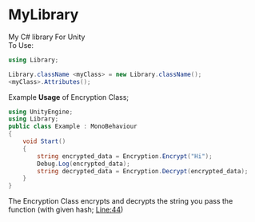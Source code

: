 # MyLibrary
My C# library For Unity 
<br>
To Use:

```cs
using Library;

Library.className <myClass> = new Library.className();
<myClass>.Attributes();
```
Example <strong>Usage</strong> of Encryption Class;
```cs
using UnityEngine;
using Library;
public class Example : MonoBehaviour
{
    void Start() 
    {
        string encrypted_data = Encryption.Encrypt("Hi");
        Debug.Log(encrypted_data);
        string decrypted_data = Encryption.Decrypt(encrypted_data);
    }
}
```
The Encryption Class encrypts and decrypts the string you pass the function
(with given hash; <a href="https://github.com/zyr1on/MyLibary/blob/main/Library.cs#L44">Line:44</a>)
